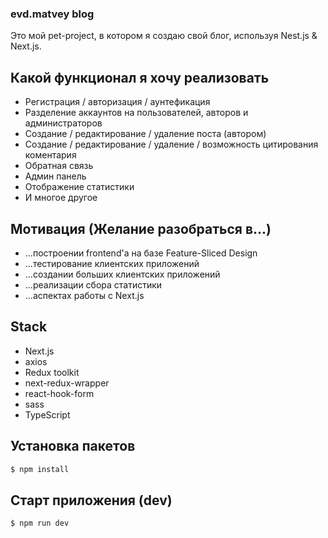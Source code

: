 ### evd.matvey blog

Это мой pet-project, в котором я создаю свой блог, используя Nest.js & Next.js.

## Какой функционал я хочу реализовать

- Регистрация / авторизация / аунтефикация
- Разделение аккаунтов на пользователей, авторов и администраторов
- Создание / редактирование / удаление поста (автором)
- Создание / редактирование / удаление / возможность цитирования коментария
- Обратная связь
- Админ панель
- Отображение статистики
- И многое другое

## Мотивация (Желание разобраться в...)

- ...построении frontend'а на базе Feature-Sliced Design
- ...тестирование клиентских приложений
- ...создании больших клиентских приложений
- ...реализации сбора статистики
- ...аспектах работы с Next.js

## Stack

- Next.js
- axios
- Redux toolkit
- next-redux-wrapper
- react-hook-form
- sass
- TypeScript

## Установка пакетов

```bash
$ npm install
```

## Старт приложения (dev)

```bash
$ npm run dev
```

